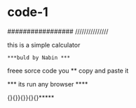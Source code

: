 # code-1

#################
///////////////


this is a simple calculator 

    ***buld by Nabin ***


freee sorce code you ** copy and paste it 

 *** its run any browser ****
  
  {}{}}{}}{}{}*****
